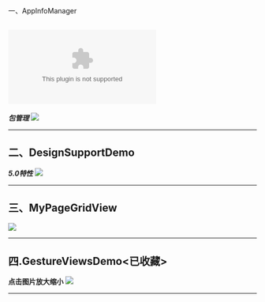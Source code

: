 一、AppInfoManager

![AppInfoManager安装包](https://github.com/zhangwenhaojf40/SampleDemo/raw/master/AppInfo.apk) 
------
***包管理***
![](https://i.imgur.com/pfV5crW.gif)
***
二、DesignSupportDemo
------
***5.0特性***
![](https://i.imgur.com/8UttHZe.gif)
***
三、MyPageGridView
------
![](https://i.imgur.com/D0tfmiP.gif)
***
四.GestureViewsDemo<已收藏>
------
****点击图片放大缩小****
![](https://i.imgur.com/UiHIwaO.gif)

***


